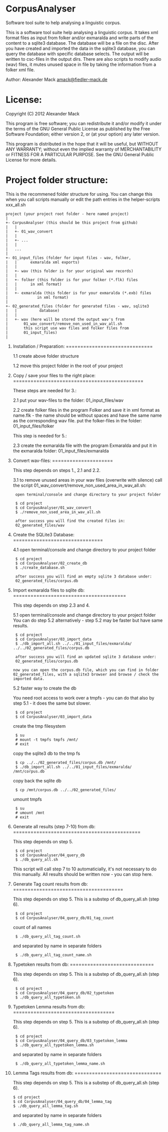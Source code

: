 CorpusAnalyser
==============

Software tool suite to help analysing a linguistic corpus.



This is a software tool suite help analysing a linguistic corpus. It takes
xml format files as input from folker and/or exmaralda and write parts of the
content to a sqlite3 database. The database will be a file on the disc.
After you have created and imported the data in the sqlite3 database, you can
query the database with specific database selects. The output will be written
to csc-files in the output dirs.
There are also scripts to modify audio (wav) files, it mutes unused space in
file by taking the information from a folker xml file.

Author: Alexander Mack <amack@fiedler-mack.de>



License:
========

Copyright (C) 2012 Alexander Mack

This program is free software; you can redistribute it and/or modify
it under the terms of the GNU General Public License as published by
the Free Software Foundation; either version 2, or (at your option)
any later version.

This program is distributed in the hope that it will be useful,
but WITHOUT ANY WARRANTY; without even the implied warranty of
MERCHANTABILITY or FITNESS FOR A PARTICULAR PURPOSE.  See the
GNU General Public License for more details.



Project folder structure:
=========================

This is the recommened folder structure for using. You can change this when
you call scripts manually or edit the path entries in the helper-scripts
xxx_all.sh


	project (your project root folder - here named project)
	|
	+- CorpusAnalyser (this should be this project from github)
	|	|
	|	+- 01_wav_convert
	|	|
	|	+- ...
	|	|
	|	...
	|
	+- 01_input_files (folder for input files - wav, folker,
	|	|	   exmaralda xml exports)
	|	|
	|	+- wav (this folder is for your original wav records)
	|	|
	|	+- folker (this folder is for your folker (*.flk) files
	|	|	   in xml format)
	|	|
	|	+- exmaralda (this folder is for your exmaralda (*.exb) files
	|		      in xml format)
	|
	+- 02_generated_files (folder for generated files - wav, sqlite3
	|	|	       database)
	|	|
	|	+- wav (here will be stored the output wav's from
	|		01_wav_convert/remove_non_used_in_wav_all.sh
	|		this script use wav files and folker files from
	|		01_input_files)
	|



1. Installation / Preparation:
==============================

	1.1 create above folder structure

	1.2 move this project folder in the root of your project



2. Copy / save your files to the right place:
=============================================

	These steps are needed for 3.:

	2.1 put your wav-files to the folder:
		01_input_files/wav

	2.2 create folker files in the program Folker and save it in xml format
	    as name.flk - the name should be without spaces and have the same
	    name as the corresponding wav file.
	    put the folker-files in the folder:
	  	01_input_files/folker

	This step is needed for 5.:

	2.3 create the exmaralda file with the program Exmaralda and put it in the exmaralda folder:
	  	01_input_files/exmaralda



3. Convert wav-files:
=====================

	This step depends on steps 1., 2.1 and 2.2. 

	3.1 to remove unused areas in your wav files (overwrite with silence)
	    call the script 01_wav_convert/remove_non_used_area_in_wav_all.sh:

	    open terminal/console and change directory to your project folder

	    $ cd project
	    $ cd CorpusAnalyser/01_wav_convert
	    $ ./remove_non_used_area_in_wav_all.sh

	    after success you will find the created files in:
	  	02_generated_files/wav



4. Create the SQLite3 Database:
===============================

	4.1 open terminal/console and change directory to your project folder

	    $ cd project
	    $ cd CorpusAnalyser/02_create_db
	    $ ./create_database.sh

	    after success you will find an empty sqlite 3 database under:
	  	02_generated_files/corpus.db



5. Import exmaralda files to sqlite db:
=======================================

	This step depends on step 2.3 and 4.

	5.1 open terminal/console and change directory to your project folder
	    You can do step 5.2 alternatively - step 5.2 may be faster but
	    have same results.

	    $ cd project
	    $ cd CorpusAnalyser/03_import_data
	    $ ./db_import_all.sh ../../01_input_files/exmaralda/ ../../02_generated_files/corpus.db

	    after success you will find an updated sqlite 3 database under:
	  	02_generated_files/corpus.db

	   now you can open the corpus.db file, which you can find in folder
	   02_generated_files, with a sqlite3 browser and browse / check the
	   imported data.

	5.2 faster way to create the db

	  You need root access to work over a tmpfs - you can do that also by
	  step 5.1 - it does the same but slower.

	    $ cd project
	    $ cd CorpusAnalyser/03_import_data

	  create the tmp filesystem

	    $ su
	    # mount -t tmpfs tmpfs /mnt/
	    # exit

	  copy the sqlite3 db to the tmp fs

	    $ cp ../../02_generated_files/corpus.db /mnt/
	    $ ./db_import_all.sh ../../01_input_files/exmaralda/ /mnt/corpus.db

	  copy back the sqlite db

	    $ cp /mnt/corpus.db ../../02_generated_files/

	  umount tmpfs

	    $ su
	    # umount /mnt
	    # exit



6. Generate all results (step 7-10) from db:
============================================

	This step depends on step 5.

	    $ cd project
	    $ cd CorpusAnalyser/04_query_db
	    $ ./db_query_all.sh

	This script will call step 7 to 10 automaticially, it's not necessary
	to do this manually. All results should be written now - you can stop
	here.



7. Generate Tag count results from db:
======================================

	This step depends on step 5.
	This is a substep of db_query_all.sh (step 6).

	    $ cd project
	    $ cd CorpusAnalyser/04_query_db/01_tag_count

	  count of all names

	    $ ./db_query_all_tag_count.sh

	  and separated by name in separate folders

	    $ ./db_query_all_tag_count_name.sh



8. Typetoken results from db:
=============================

	This step depends on step 5.
	This is a substep of db_query_all.sh (step 6).

	    $ cd project
	    $ cd CorpusAnalyser/04_query_db/02_typetoken
	    $ ./db_query_all_typetoken.sh



9. Typetoken Lemma results from db:
===================================

	This step depends on step 5.
	This is a substep of db_query_all.sh (step 6).

	    $ cd project
	    $ cd CorpusAnalyser/04_query_db/03_typetoken_lemma
	    $ ./db_query_all_typetoken_lemma.sh

	and separated by name in separate folders

	    $ ./db_query_all_typetoken_lemma_name.sh



10. Lemma Tags results from db:
==============================

	This step depends on step 5.
	This is a substep of db_query_all.sh (step 6).

	    $ cd project
	    $ cd CorpusAnalyser/04_query_db/04_lemma_tag
	    $ ./db_query_all_lemma_tag.sh

	and separated by name in separate folders

	    $ ./db_query_all_lemma_tag_name.sh



